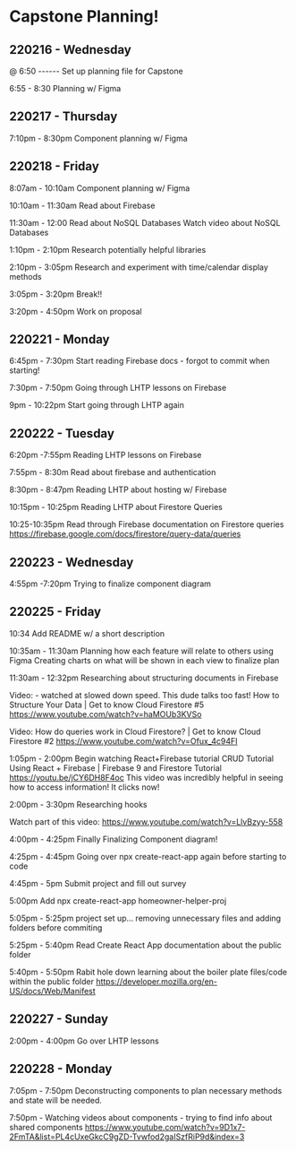 # Capstone Planning!

220216 - Wednesday
---------------
@ 6:50 ------
Set up planning file for Capstone

6:55 - 8:30
Planning w/ Figma

220217 - Thursday
---------------
7:10pm - 8:30pm
Component planning w/ Figma

220218 - Friday
---------------
8:07am - 10:10am
Component planning w/ Figma

10:10am - 11:30am
Read about Firebase

11:30am - 12:00
Read about NoSQL Databases
Watch video about NoSQL Databases

1:10pm - 2:10pm
Research potentially helpful libraries

2:10pm - 3:05pm
Research and experiment with time/calendar display methods

3:05pm - 3:20pm
Break!!

3:20pm - 4:50pm
Work on proposal

220221 - Monday
---------------
6:45pm - 7:30pm
Start reading Firebase docs - forgot to commit when starting!

7:30pm - 7:50pm
Going through LHTP lessons on Firebase

9pm - 10:22pm
Start going through LHTP again

220222 - Tuesday
---------------
6:20pm -7:55pm
Reading LHTP lessons on Firebase

7:55pm - 8:30m
Read about firebase and authentication

8:30pm - 8:47pm
Reading LHTP about hosting w/ Firebase

10:15pm - 10:25pm
Reading LHTP about Firestore Queries

10:25-10:35pm
Read through Firebase documentation on Firestore queries
https://firebase.google.com/docs/firestore/query-data/queries

220223 - Wednesday
---------------
4:55pm -7:20pm
Trying to finalize component diagram

220225 - Friday
---------------
10:34
Add README w/ a short description

10:35am - 11:30am
Planning how each feature will relate to others using Figma
Creating charts on what will be shown in each view to finalize plan

11:30am - 12:32pm
Researching about structuring documents in Firebase

Video: - watched at slowed down speed. This dude talks too fast!
How to Structure Your Data | Get to know Cloud Firestore #5
https://www.youtube.com/watch?v=haMOUb3KVSo

Video:
How do queries work in Cloud Firestore? | Get to know Cloud Firestore #2
https://www.youtube.com/watch?v=Ofux_4c94FI

1:05pm - 2:00pm
Begin watching React+Firebase tutorial
CRUD Tutorial Using React + Firebase | Firebase 9 and Firestore Tutorial
https://youtu.be/jCY6DH8F4oc
This video was incredibly helpful in seeing how to access information! It clicks now!

2:00pm - 3:30pm
Researching hooks

Watch part of this video:
https://www.youtube.com/watch?v=LlvBzyy-558

4:00pm - 4:25pm
Finally Finalizing Component diagram!

4:25pm - 4:45pm
Going over npx create-react-app again before starting to code

4:45pm - 5pm
Submit project and fill out survey

5:00pm
Add npx create-react-app homeowner-helper-proj

5:05pm - 5:25pm
project set up... removing unnecessary files and adding folders before commiting

5:25pm - 5:40pm
Read Create React App documentation about the public folder

5:40pm - 5:50pm
Rabit hole down learning about the boiler plate files/code within the public folder
https://developer.mozilla.org/en-US/docs/Web/Manifest

220227 - Sunday
---------------
2:00pm - 4:00pm
Go over LHTP lessons

220228 - Monday
---------------
7:05pm - 7:50pm
Deconstructing components to plan necessary methods and state will be needed.

7:50pm - 
Watching videos about components - trying to find info about shared components
https://www.youtube.com/watch?v=9D1x7-2FmTA&list=PL4cUxeGkcC9gZD-Tvwfod2gaISzfRiP9d&index=3